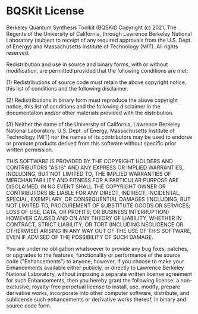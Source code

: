 # BQSKit License

Berkeley Quantum Synthesis Toolkit (BQSKit) Copyright (c) 2021,
The Regents of the University of California, through Lawrence
Berkeley National Laboratory (subject to receipt of any required
approvals from the U.S. Dept. of Energy) and Massachusetts
Institute of Technology (MIT).  All rights reserved.

Redistribution and use in source and binary forms, with or without
modification, are permitted provided that the following conditions are met:

(1) Redistributions of source code must retain the above copyright notice,
this list of conditions and the following disclaimer.

(2) Redistributions in binary form must reproduce the above copyright
notice, this list of conditions and the following disclaimer in the
documentation and/or other materials provided with the distribution.

(3) Neither the name of the University of California, Lawrence Berkeley
National Laboratory, U.S. Dept. of Energy, Massachusetts Institute of
Technology (MIT) nor the names of its contributors may be used to
endorse or promote products derived from this software without specific
prior written permission.


THIS SOFTWARE IS PROVIDED BY THE COPYRIGHT HOLDERS AND CONTRIBUTORS "AS IS"
AND ANY EXPRESS OR IMPLIED WARRANTIES, INCLUDING, BUT NOT LIMITED TO, THE
IMPLIED WARRANTIES OF MERCHANTABILITY AND FITNESS FOR A PARTICULAR PURPOSE
ARE DISCLAIMED. IN NO EVENT SHALL THE COPYRIGHT OWNER OR CONTRIBUTORS BE
LIABLE FOR ANY DIRECT, INDIRECT, INCIDENTAL, SPECIAL, EXEMPLARY, OR
CONSEQUENTIAL DAMAGES (INCLUDING, BUT NOT LIMITED TO, PROCUREMENT OF
SUBSTITUTE GOODS OR SERVICES; LOSS OF USE, DATA, OR PROFITS; OR BUSINESS
INTERRUPTION) HOWEVER CAUSED AND ON ANY THEORY OF LIABILITY, WHETHER IN
CONTRACT, STRICT LIABILITY, OR TORT (INCLUDING NEGLIGENCE OR OTHERWISE)
ARISING IN ANY WAY OUT OF THE USE OF THIS SOFTWARE, EVEN IF ADVISED OF THE
POSSIBILITY OF SUCH DAMAGE.

You are under no obligation whatsoever to provide any bug fixes, patches,
or upgrades to the features, functionality or performance of the source
code ("Enhancements") to anyone; however, if you choose to make your
Enhancements available either publicly, or directly to Lawrence Berkeley
National Laboratory, without imposing a separate written license agreement
for such Enhancements, then you hereby grant the following license: a
non-exclusive, royalty-free perpetual license to install, use, modify,
prepare derivative works, incorporate into other computer software,
distribute, and sublicense such enhancements or derivative works thereof,
in binary and source code form.
